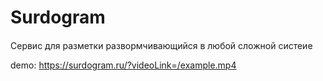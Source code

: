 # Surdogram

####
Сервис для разметки развормчивающийся в любой сложной систеие 

demo: https://surdogram.ru/?videoLink=/example.mp4